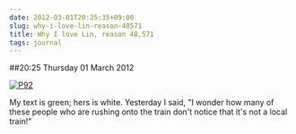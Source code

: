 ```yaml
---
date: 2012-03-01T20:25:35+09:00
slug: why-i-love-lin-reason-48571
title: Why I love Lin, reason 48,571
tags: journal
---
```


##20:25 Thursday 01 March 2012

[![P92](http://getfile2.posterous.com/getfile/files.posterous.com/thunderrabbit/vIDDFDAtzDybHomezgmFjwhrElCowaqznemrwgjszltzquwIdkdaoApospis/p92.jpg.scaled500.jpg)](http://getfile9.posterous.com/getfile/files.posterous.com/thunderrabbit/vIDDFDAtzDybHomezgmFjwhrElCowaqznemrwgjszltzquwIdkdaoApospis/p92.jpg.scaled1000.jpg)

My text is green; hers is white.  Yesterday I said, "I wonder how many of these people who are rushing onto the train don't notice that it's not a local train!"
